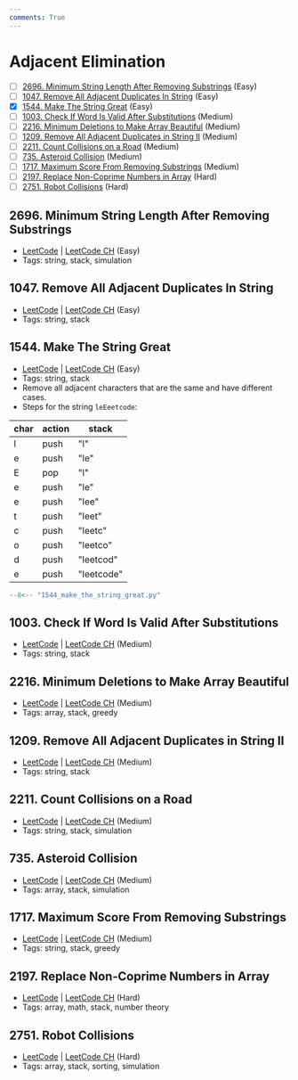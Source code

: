 ```yaml
---
comments: True
---
```


# Adjacent Elimination

- [ ] [2696. Minimum String Length After Removing Substrings](https://leetcode.cn/problems/minimum-string-length-after-removing-substrings/) (Easy)
- [ ] [1047. Remove All Adjacent Duplicates In String](https://leetcode.cn/problems/remove-all-adjacent-duplicates-in-string/) (Easy)
- [x] [1544. Make The String Great](https://leetcode.cn/problems/make-the-string-great/) (Easy)
- [ ] [1003. Check If Word Is Valid After Substitutions](https://leetcode.cn/problems/check-if-word-is-valid-after-substitutions/) (Medium)
- [ ] [2216. Minimum Deletions to Make Array Beautiful](https://leetcode.cn/problems/minimum-deletions-to-make-array-beautiful/) (Medium)
- [ ] [1209. Remove All Adjacent Duplicates in String II](https://leetcode.cn/problems/remove-all-adjacent-duplicates-in-string-ii/) (Medium)
- [ ] [2211. Count Collisions on a Road](https://leetcode.cn/problems/count-collisions-on-a-road/) (Medium)
- [ ] [735. Asteroid Collision](https://leetcode.cn/problems/asteroid-collision/) (Medium)
- [ ] [1717. Maximum Score From Removing Substrings](https://leetcode.cn/problems/maximum-score-from-removing-substrings/) (Medium)
- [ ] [2197. Replace Non-Coprime Numbers in Array](https://leetcode.cn/problems/replace-non-coprime-numbers-in-array/) (Hard)
- [ ] [2751. Robot Collisions](https://leetcode.cn/problems/robot-collisions/) (Hard)

## 2696. Minimum String Length After Removing Substrings

-   [LeetCode](https://leetcode.com/problems/minimum-string-length-after-removing-substrings/) | [LeetCode CH](https://leetcode.cn/problems/minimum-string-length-after-removing-substrings/) (Easy)
-   Tags: string, stack, simulation

## 1047. Remove All Adjacent Duplicates In String

-   [LeetCode](https://leetcode.com/problems/remove-all-adjacent-duplicates-in-string/) | [LeetCode CH](https://leetcode.cn/problems/remove-all-adjacent-duplicates-in-string/) (Easy)
-   Tags: string, stack

## 1544. Make The String Great

-   [LeetCode](https://leetcode.com/problems/make-the-string-great/) | [LeetCode CH](https://leetcode.cn/problems/make-the-string-great/) (Easy)
-   Tags: string, stack
-   Remove all adjacent characters that are the same and have different cases.
-   Steps for the string `leEeetcode`:

| char | action | stack      |
| ---- | ------ | ---------- |
| l    | push   | "l"        |
| e    | push   | "le"       |
| E    | pop    | "l"        |
| e    | push   | "le"       |
| e    | push   | "lee"      |
| t    | push   | "leet"     |
| c    | push   | "leetc"    |
| o    | push   | "leetco"   |
| d    | push   | "leetcod"  |
| e    | push   | "leetcode" |

```python title="1544. Make The String Great - Python Solution"
--8<-- "1544_make_the_string_great.py"
```

## 1003. Check If Word Is Valid After Substitutions

-   [LeetCode](https://leetcode.com/problems/check-if-word-is-valid-after-substitutions/) | [LeetCode CH](https://leetcode.cn/problems/check-if-word-is-valid-after-substitutions/) (Medium)
-   Tags: string, stack

## 2216. Minimum Deletions to Make Array Beautiful

-   [LeetCode](https://leetcode.com/problems/minimum-deletions-to-make-array-beautiful/) | [LeetCode CH](https://leetcode.cn/problems/minimum-deletions-to-make-array-beautiful/) (Medium)
-   Tags: array, stack, greedy

## 1209. Remove All Adjacent Duplicates in String II

-   [LeetCode](https://leetcode.com/problems/remove-all-adjacent-duplicates-in-string-ii/) | [LeetCode CH](https://leetcode.cn/problems/remove-all-adjacent-duplicates-in-string-ii/) (Medium)
-   Tags: string, stack

## 2211. Count Collisions on a Road

-   [LeetCode](https://leetcode.com/problems/count-collisions-on-a-road/) | [LeetCode CH](https://leetcode.cn/problems/count-collisions-on-a-road/) (Medium)
-   Tags: string, stack, simulation

## 735. Asteroid Collision

-   [LeetCode](https://leetcode.com/problems/asteroid-collision/) | [LeetCode CH](https://leetcode.cn/problems/asteroid-collision/) (Medium)
-   Tags: array, stack, simulation

## 1717. Maximum Score From Removing Substrings

-   [LeetCode](https://leetcode.com/problems/maximum-score-from-removing-substrings/) | [LeetCode CH](https://leetcode.cn/problems/maximum-score-from-removing-substrings/) (Medium)
-   Tags: string, stack, greedy

## 2197. Replace Non-Coprime Numbers in Array

-   [LeetCode](https://leetcode.com/problems/replace-non-coprime-numbers-in-array/) | [LeetCode CH](https://leetcode.cn/problems/replace-non-coprime-numbers-in-array/) (Hard)
-   Tags: array, math, stack, number theory

## 2751. Robot Collisions

-   [LeetCode](https://leetcode.com/problems/robot-collisions/) | [LeetCode CH](https://leetcode.cn/problems/robot-collisions/) (Hard)
-   Tags: array, stack, sorting, simulation
